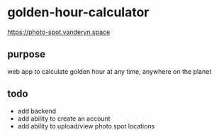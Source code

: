 # golden-hour-calculator
https://photo-spot.vanderyn.space
## purpose
web app to calculate golden hour at any time, anywhere on the planet

## todo
* add backend
* add ability to create an account
* add ability to upload/view photo spot locations
